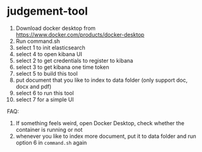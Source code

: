 # judgement-tool

1. Download docker desktop from https://www.docker.com/products/docker-desktop
2. Run command.sh
3. select 1 to init elasticsearch
4. select 4 to open kibana UI 
5. select 2 to get credentials to register to kibana 
6. select 3 to get kibana one time token 
7. select 5 to build this tool 
8. put document that you like to index to data folder (only support doc, docx and pdf)
9. select 6 to run this tool 
10. select 7 for a simple UI

FAQ:
1. If something feels weird, open Docker Desktop, check whether the container is running or not
2. whenever you like to index more document, put it to data folder and run option 6 in `command.sh` again